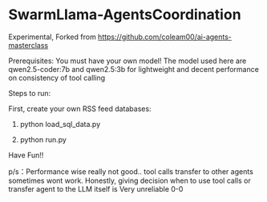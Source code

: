 # SwarmLlama-AgentsCoordination
Experimental, Forked from https://github.com/coleam00/ai-agents-masterclass  

Prerequisites:
You must have your own model! 
The model used here are qwen2.5-coder:7b and qwen2.5:3b for lightweight and decent performance on consistency of tool calling

Steps to run:

First, create your own RSS feed databases:
1. python load_sql_data.py 

2. python run.py

Have Fun!! 


p/s：Performance wise really not good.. tool calls transfer to other agents sometimes wont work.
Honestly, giving decision when to use tool calls or transfer agent to the LLM itself is Very unreliable 0-0 
